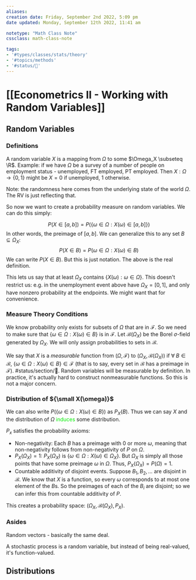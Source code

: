 ```yaml
---
aliases:
creation date: Friday, September 2nd 2022, 5:09 pm
date updated: Monday, September 12th 2022, 11:41 am

notetype: "Math Class Note"
cssclass: math-class-note

tags: 
- '#types/classes/stats/theory'
- '#topics/methods'
- '#status/🚧'
---
```


# [[Econometrics II - Working with Random Variables]]


## Random Variables

### Definitions

A random variable $X$ is a mapping from $\Omega$ to some $\Omega_X \subseteq \R$. Example: if we have $\Omega$ be a survey of a number of people on employment status - unemployed, FT employed, PT employed. Then $X: \Omega \to \{ 0,1 \}$ might be $X = 0$ if unemployed, $1$ otherwise. 

Note: the randomness here comes from the underlying state of the world $\Omega$. The RV is just reflecting that. 

So now we want to create a probability measure on random variables. We can do this simply: 

$$P(X \in [a,b]) = P(\{ \omega \in \Omega: X(\omega) \in [a,b] \})$$
In other words, the preimage of $[a,b]$. We can generalize this to any set $B \subseteq \Omega_X$: 
$$P(X \in B) = P(\omega \in \Omega: X(\omega) \in B)$$
We can write $P(X \in B)$. But this is just notation. The above is the real definition. 

This lets us say that at least $\Omega_X$ contains $\{ X(\omega): \omega \in \Omega \}$. This doesn't restrict us: e.g. in the unemployment event above have $\Omega_X = [0,1]$, and only have nonzero probability at the endpoints. We might want that for convenience. 

### Measure Theory Conditions

We know probability only exists for subsets of $\Omega$ that are in $\mathcal F$. So we need to make sure that $\{ \omega \in \Omega: X(\omega) \in B \}$ is in $\mathcal F$. Let $\mathcal B(\Omega_X)$ be the Borel $\sigma$-field generated by $\Omega_X$. We will only assign probabilities to sets in $\mathcal B$. 

We say that $X$ is a _measurable_ function from $(\Omega, \mathcal F)$ to $(\Omega_X, \mathcal B(\Omega_X))$ if $\forall \; B \in \mathcal B$, $\{\omega \in \Omega: X(\omega) \in B\} \in \mathcal F$ (that is to say, every set in $\mathcal B$ has a preimage in $\mathcal F$). #status/section/🚧. Random variables will be measurable by definition. In practice, it's actually hard to construct nonmeasurable functions. So this is not a major concern. 

### Distribution of ${\small X(\omega)}$
We can also write $P(\{ \omega \in \Omega: X(\omega) \in B\})$ as $P_X(B)$. Thus we can say $X$ and the distribution of $\Omega$ <font color=gree>induces</font> some distribution.

$P_x$ satisfies the probability axioms: 
- Non-negativity: Each $B$ has a preimage with $0$ or more $\omega$, meaning that non-negativity follows from non-negativity of $P$ on $\Omega$. 
- $P_X(\Omega_X) = 1$: $P_X(\Omega_X)$ is $\{ \omega \in \Omega : X(\omega) \in \Omega_X \}$. But $\Omega_X$ is simply all those points that have some preimage $\omega$ in $\Omega$. Thus, $P_X(\Omega_X) = P(\Omega) = 1$. 
- Countable additivity of disjoint events. Suppose $B_1,B_2, \ldots$ are disjoint in $\mathcal B$. We know that $X$ is a function, so every $\omega$ corresponds to at most one element of the $B$s. So the preimages of each of the $B_i$ are disjoint; so we can infer this from countable additivity of $P$. 

This creates a probability space: $(\Omega_X, \mathcal B(\Omega_X), P_X)$. 

### Asides

Random vectors - basically the same deal. 

A stochastic process is a random variable, but instead of being real-valued, it's function-valued. 


## Distributions 